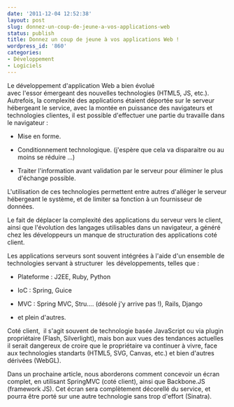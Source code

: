 ```yaml
---
date: '2011-12-04 12:52:38'
layout: post
slug: donnez-un-coup-de-jeune-a-vos-applications-web
status: publish
title: Donnez un coup de jeune à vos applications Web !
wordpress_id: '860'
categories:
- Développement
- Logiciels
---
```


Le développement d'application Web a bien évolué avec l'essor émergeant des nouvelles technologies (HTML5, JS, etc.). Autrefois, la complexité des applications étaient déportée sur le serveur hébergeant le service, avec la montée en puissance des navigateurs et technologies clientes, il est possible d'effectuer une partie du travaille dans le navigateur :



	
  * Mise en forme.

	
  * Conditionnement technologique. (j'espère que cela va disparaitre ou au moins se réduire ...)

	
  * Traiter l'information avant validation par le serveur pour éliminer le plus d'échange possible.


L'utilisation de ces technologies permettent entre autres d'alléger le serveur hébergeant le système, et de limiter sa fonction à un fournisseur de données.

Le fait de déplacer la complexité des applications du serveur vers le client, ainsi que l'évolution des langages utilisables dans un navigateur, a généré chez les développeurs un manque de structuration des applications coté client.

Les applications serveurs sont souvent intégrées à l'aide d'un ensemble de technologies servant à structurer  les développements, telles que :

	
  * Plateforme : J2EE, Ruby, Python

	
  * IoC : Spring, Guice

	
  * MVC : Spring MVC, Stru.... (désolé j'y arrive pas !), Rails, Django

	
  * et plein d'autres.


Coté client,  il s'agit souvent de technologie basée JavaScript ou via plugin propriétaire (Flash, Silverlight), mais bon aux vues des tendances actuelles il serait dangereux de croire que le propriétaire va continuer à vivre, face aux technologies standarts (HTML5, SVG, Canvas, etc.) et bien d'autres dérivées (WebGL).

Dans un prochaine article, nous aborderons comment concevoir un écran complet, en utilisant SpringMVC (coté client), ainsi que Backbone.JS (framework JS). 
Cet écran sera complètement décorellé du service, et pourra être porté sur une autre technologie sans trop d'effort (Sinatra).

